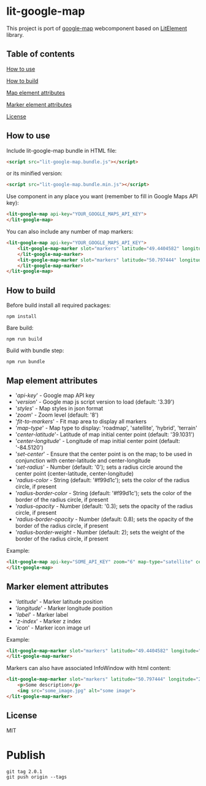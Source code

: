 # lit-google-map

This project is port of [google-map](https://www.webcomponents.org/element/GoogleWebComponents/google-map) webcomponent based on [LitElement](https://lit-element.polymer-project.org/) library.

## Table of contents

[How to use](#How-to-use)

[How to build](#How-to-build)

[Map element attributes](#Map-element-attributes)

[Marker element attributes](#Marker-element-attributes)

[License](#License)

## How to use

Include lit-google-map bundle in HTML file:

```html
<script src="lit-google-map.bundle.js"></script>
```

or its minified version:

```html
<script src="lit-google-map.bundle.min.js"></script>
```

Use component in any place you want (remember to fill in Google Maps API key):

```html
<lit-google-map api-key="YOUR_GOOGLE_MAPS_API_KEY">    
</lit-google-map>
```

You can also include any number of map markers:

```html
<lit-google-map api-key="YOUR_GOOGLE_MAPS_API_KEY">
    <lit-google-map-marker slot="markers" latitude="49.4404582" longitude="20.2700361">
    </lit-google-map-marker>  
    <lit-google-map-marker slot="markers" latitude="50.797444" longitude="20.4600623">
    </lit-google-map-marker>
</lit-google-map>
```

## How to build

Before build install all required packages:

```
npm install
```

Bare build:

```
npm run build
```

Build with bundle step:

```
npm run bundle
```

## Map element attributes

* '*api-key*' - Google map API key
* '*version*' - Google map js script version to load (default: '3.39')
* '*styles*' - Map styles in json format
* '*zoom*' - Zoom level (default: '8')
* '*fit-to-markers*' - Fit map area to display all markers
* '*map-type*' - Map type to display: 'roadmap', 'satellite', 'hybrid', 'terrain'
* '*center-latitude*'- Latitude of map initial center point (default: '39.1031')
* '*center-longitude*' - Longitude of map initial center point (default: '-84.5120')
* '*set-center*' - Ensure that the center point is on the map; to be used in conjunction with center-latitude and center-longitude
* '*set-radius*' - Number (default: '0'); sets a radius circle around the center point (center-latitude, center-longitude)
* '*radius-color* - String (default: '#f99d1c'); sets the color of the radius circle, if present
* '*radius-border-color* - String (default: '#f99d1c'); sets the color of the border of the radius circle, if present
* '*radius-opacity* - Number (default: '0.3); sets the opacity of the radius circle, if present
* '*radius-border-opacity* - Number (default: 0.8); sets the opacity of the border of the radius circle, if present
* '*radius-border-weight* - Number (default: 2); sets the weight of the border of the radius circle, if present

Example:

```html
<lit-google-map api-key="SOME_API_KEY" zoom="6" map-type="satellite" center-latitude="51.8436554" center-longitude="19.5070867" set-center>    
</lit-google-map>
```

## Marker element attributes

* '*latitude*' - Marker latitude position
* '*longitude*' - Marker longitude position
* '*label*' - Marker label
* '*z-index*' - Marker z index
* '*icon*' - Marker icon image url

Example:

```html
<lit-google-map-marker slot="markers" latitude="49.4404582" longitude="20.2700361">
</lit-google-map-marker>
```

Markers can also have associated InfoWindow with html content:

```html
<lit-google-map-marker slot="markers" latitude="50.797444" longitude="20.4600623">
    <p>Some description</p>
    <img src="some_image.jpg" alt="some image">
</lit-google-map-marker>
```

## License

MIT

# Publish

```shell
git tag 2.0.1
git push origin --tags
```